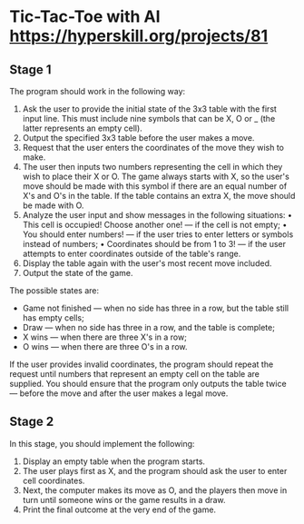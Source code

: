 # Tic-Tac-Toe with AI https://hyperskill.org/projects/81
## Stage 1
The program should work in the following way:
1. Ask the user to provide the initial state of the 3x3 table with the first input line. This must include nine symbols that can be X, O or _ (the latter represents an empty cell).
2. Output the specified 3x3 table before the user makes a move.
3. Request that the user enters the coordinates of the move they wish to make.
4. The user then inputs two numbers representing the cell in which they wish to place their X or O. The game always starts with X, so the user's move should be made with this symbol if there are an equal number of X's and O's in the table. If the table contains an extra X, the move should be made with O.
5. Analyze the user input and show messages in the following situations: • This cell is occupied! Choose another one! — if the cell is not empty; • You should enter numbers! — if the user tries to enter letters or symbols instead of numbers; • Coordinates should be from 1 to 3! — if the user attempts to enter coordinates outside of the table's range.
6. Display the table again with the user's most recent move included.
7. Output the state of the game.

The possible states are:
* Game not finished — when no side has three in a row, but the table still has empty cells;
* Draw — when no side has three in a row, and the table is complete;
* X wins — when there are three X's in a row;
* O wins — when there are three O's in a row.

If the user provides invalid coordinates, the program should repeat the request until numbers that represent an empty cell on the table are supplied. You should ensure that the program only outputs the table twice — before the move and after the user makes a legal move.

## Stage 2
In this stage, you should implement the following:
1. Display an empty table when the program starts.
2. The user plays first as X, and the program should ask the user to enter cell coordinates.
3. Next, the computer makes its move as O, and the players then move in turn until someone wins or the game results in a draw.
4. Print the final outcome at the very end of the game.

